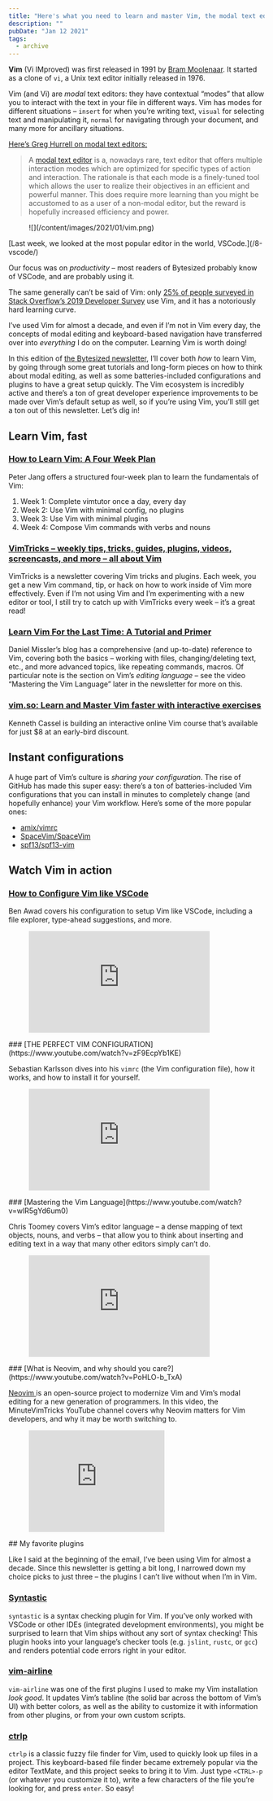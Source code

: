 ```yaml
---
title: "Here's what you need to learn and master Vim, the modal text editor"
description: ""
pubDate: "Jan 12 2021"
tags:
  - archive
---
```


**Vim** (Vi IMproved) was first released in 1991 by [Bram Moolenaar](https://www.moolenaar.net/). It started as a clone of `vi`, a Unix text editor initially released in 1976.

Vim (and Vi) are _modal_ text editors: they have contextual “modes” that allow you to interact with the text in your file in different ways. Vim has modes for different situations – `insert` for when you’re writing text, `visual` for selecting text and manipulating it, `normal` for navigating through your document, and many more for ancillary situations.

[Here’s Greg Hurrell on modal text editors:](https://wincent.com/wiki/Modal_editor)

> A [modal text editor](https://wincent.com/wiki/modal_text_editor) is a, nowadays rare, text editor that offers multiple interaction modes which are optimized for specific types of action and interaction. The rationale is that each mode is a finely-tuned tool which allows the user to realize their objectives in an efficient and powerful manner. This does require more learning than you might be accustomed to as a user of a non-modal editor, but the reward is hopefully increased efficiency and power.

<figure class="kg-card kg-image-card">![](/content/images/2021/01/vim.png)</figure>[Last week, we looked at the most popular editor in the world, VSCode.](/8-vscode/)

Our focus was on _productivity_ – most readers of Bytesized probably know of VSCode, and are probably using it.

The same generally can’t be said of Vim: only [25% of people surveyed in Stack Overflow’s 2019 Developer Survey](https://insights.stackoverflow.com/survey/2019#development-environments-and-tools) use Vim, and it has a notoriously hard learning curve.

I’ve used Vim for almost a decade, and even if I’m not in Vim every day, the concepts of modal editing and keyboard-based navigation have transferred over into _everything_ I do on the computer. Learning Vim is worth doing!

In this edition of [the Bytesized newsletter](/), I’ll cover both _how_ to learn Vim, by going through some great tutorials and long-form pieces on how to think about modal editing, as well as some batteries-included configurations and plugins to have a great setup quickly. The Vim ecosystem is incredibly active and there’s a ton of great developer experience improvements to be made over Vim’s default setup as well, so if you’re using Vim, you’ll still get a ton out of this newsletter. Let’s dig in!

## Learn Vim, fast

### [How to Learn Vim: A Four Week Plan](https://medium.com/actualize-network/how-to-learn-vim-a-four-week-plan-cd8b376a9b85)

Peter Jang offers a structured four-week plan to learn the fundamentals of Vim:

1. Week 1: Complete vimtutor once a day, every day
2. Week 2: Use Vim with minimal config, no plugins
3. Week 3: Use Vim with minimal plugins
4. Week 4: Compose Vim commands with verbs and nouns

### [VimTricks – weekly tips, tricks, guides, plugins, videos, screencasts, and more – all about Vim](https://vimtricks.com/)

VimTricks is a newsletter covering Vim tricks and plugins. Each week, you get a new Vim command, tip, or hack on how to work inside of Vim more effectively. Even if I’m not using Vim and I’m experimenting with a new editor or tool, I still try to catch up with VimTricks every week – it’s a great read!

### [Learn Vim For the Last Time: A Tutorial and Primer](https://danielmiessler.com/study/vim/)

Daniel Missler’s blog has a comprehensive (and up-to-date) reference to Vim, covering both the basics – working with files, changing/deleting text, etc., and more advanced topics, like repeating commands, macros. Of particular note is the section on Vim’s _editing language_ – see the video “Mastering the Vim Language” later in the newsletter for more on this.

### [vim.so: Learn and Master Vim faster with interactive exercises](https://www.vim.so/)

Kenneth Cassel is building an interactive online Vim course that’s available for just $8 at an early-bird discount.

## Instant configurations

A huge part of Vim’s culture is _sharing your configuration_. The rise of GitHub has made this super easy: there’s a ton of batteries-included Vim configurations that you can install in minutes to completely change (and hopefully enhance) your Vim workflow. Here’s some of the more popular ones:

- [amix/vimrc](https://github.com/amix/vimrc)
- [SpaceVim/SpaceVim](https://github.com/SpaceVim/SpaceVim)
- [<span style="color: var(--contrast); font-size: inherit; background-color: var(--base-3);">spf13/spf13-vim</span>](https://github.com/spf13/spf13-vim)

## Watch Vim in action

### [How to Configure Vim like VSCode](https://www.youtube.com/watch?v=gnupOrSEikQ)

Ben Awad covers his configuration to setup Vim like VSCode, including a file explorer, type-ahead suggestions, and more.

<figure class="kg-card kg-embed-card"><iframe allowfullscreen="allowfullscreen" frameborder="0" height="200" loading="lazy" src="https://www.youtube.com/embed/gnupOrSEikQ?feature=oembed" width="356"></iframe></figure>### [THE PERFECT VIM CONFIGURATION](https://www.youtube.com/watch?v=zF9EcpYb1KE)

Sebastian Karlsson dives into his `vimrc` (the Vim configuration file), how it works, and how to install it for yourself.

<figure class="kg-card kg-embed-card"><iframe allowfullscreen="allowfullscreen" frameborder="0" height="200" loading="lazy" src="https://www.youtube.com/embed/zF9EcpYb1KE?feature=oembed" width="356"></iframe></figure>### [Mastering the Vim Language](https://www.youtube.com/watch?v=wlR5gYd6um0)

Chris Toomey covers Vim’s editor language – a dense mapping of text objects, nouns, and verbs – that allow you to think about inserting and editing text in a way that many other editors simply can’t do.

<figure class="kg-card kg-embed-card"><iframe allowfullscreen="allowfullscreen" frameborder="0" height="200" loading="lazy" src="https://www.youtube.com/embed/wlR5gYd6um0?feature=oembed" width="356"></iframe></figure>### [What is Neovim, and why should you care?](https://www.youtube.com/watch?v=PoHLO-b_TxA)

[Neovim ](https://neovim.io/)is an open-source project to modernize Vim and Vim’s modal editing for a new generation of programmers. In this video, the MinuteVimTricks YouTube channel covers why Neovim matters for Vim developers, and why it may be worth switching to.

<figure class="kg-card kg-embed-card"><iframe allowfullscreen="allowfullscreen" frameborder="0" height="200" loading="lazy" src="https://www.youtube.com/embed/PoHLO-b_TxA?feature=oembed" width="267"></iframe></figure>## My favorite plugins

Like I said at the beginning of the email, I’ve been using Vim for almost a decade. Since this newsletter is getting a bit long, I narrowed down my choice picks to just three – the plugins I can’t live without when I’m in Vim.

### [Syntastic](https://github.com/vim-syntastic/syntastic)

`syntastic` is a syntax checking plugin for Vim. If you’ve only worked with VSCode or other IDEs (integrated development environments), you might be surprised to learn that Vim ships without any sort of syntax checking! This plugin hooks into your language’s checker tools (e.g. `jslint`, `rustc`, or `gcc`) and renders potential code errors right in your editor.

### [vim-airline](https://github.com/vim-airline/vim-airline)

`vim-airline` was one of the first plugins I used to make my Vim installation _look good_. It updates Vim’s tabline (the solid bar across the bottom of Vim’s UI) with better colors, as well as the ability to customize it with information from other plugins, or from your own custom scripts.

### [ctrlp](https://github.com/kien/ctrlp.vim)

`ctrlp` is a classic fuzzy file finder for Vim, used to quickly look up files in a project. This keyboard-based file finder became extremely popular via the editor TextMate, and this project seeks to bring it to Vim. Just type `<CTRL>-p` (or whatever you customize it to), write a few characters of the file you’re looking for, and press `enter`. So easy!
